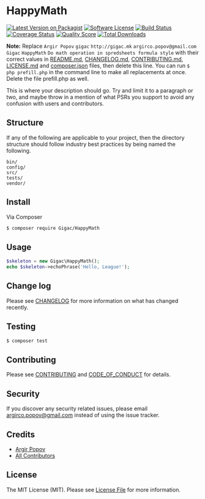 # HappyMath

[![Latest Version on Packagist][ico-version]][link-packagist]
[![Software License][ico-license]](LICENSE.md)
[![Build Status][ico-travis]][link-travis]
[![Coverage Status][ico-scrutinizer]][link-scrutinizer]
[![Quality Score][ico-code-quality]][link-code-quality]
[![Total Downloads][ico-downloads]][link-downloads]

**Note:** Replace ```Argir Popov``` ```gigac``` ```http://gigac.mk``` ```argirco.popov@gmail.com``` ```Gigac``` ```HappyMath``` ```Do math operation in spredsheets formula style``` with their correct values in [README.md](README.md), [CHANGELOG.md](CHANGELOG.md), [CONTRIBUTING.md](CONTRIBUTING.md), [LICENSE.md](LICENSE.md) and [composer.json](composer.json) files, then delete this line. You can run `$ php prefill.php` in the command line to make all replacements at once. Delete the file prefill.php as well.

This is where your description should go. Try and limit it to a paragraph or two, and maybe throw in a mention of what
PSRs you support to avoid any confusion with users and contributors.

## Structure

If any of the following are applicable to your project, then the directory structure should follow industry best practices by being named the following.

```
bin/        
config/
src/
tests/
vendor/
```


## Install

Via Composer

``` bash
$ composer require Gigac/HappyMath
```

## Usage

``` php
$skeleton = new Gigac\HappyMath();
echo $skeleton->echoPhrase('Hello, League!');
```

## Change log

Please see [CHANGELOG](CHANGELOG.md) for more information on what has changed recently.

## Testing

``` bash
$ composer test
```

## Contributing

Please see [CONTRIBUTING](CONTRIBUTING.md) and [CODE_OF_CONDUCT](CODE_OF_CONDUCT.md) for details.

## Security

If you discover any security related issues, please email argirco.popov@gmail.com instead of using the issue tracker.

## Credits

- [Argir Popov][link-author]
- [All Contributors][link-contributors]

## License

The MIT License (MIT). Please see [License File](LICENSE.md) for more information.

[ico-version]: https://img.shields.io/packagist/v/Gigac/HappyMath.svg?style=flat-square
[ico-license]: https://img.shields.io/badge/license-MIT-brightgreen.svg?style=flat-square
[ico-travis]: https://img.shields.io/travis/Gigac/HappyMath/master.svg?style=flat-square
[ico-scrutinizer]: https://img.shields.io/scrutinizer/coverage/g/Gigac/HappyMath.svg?style=flat-square
[ico-code-quality]: https://img.shields.io/scrutinizer/g/Gigac/HappyMath.svg?style=flat-square
[ico-downloads]: https://img.shields.io/packagist/dt/Gigac/HappyMath.svg?style=flat-square

[link-packagist]: https://packagist.org/packages/Gigac/HappyMath
[link-travis]: https://travis-ci.org/Gigac/HappyMath
[link-scrutinizer]: https://scrutinizer-ci.com/g/Gigac/HappyMath/code-structure
[link-code-quality]: https://scrutinizer-ci.com/g/Gigac/HappyMath
[link-downloads]: https://packagist.org/packages/Gigac/HappyMath
[link-author]: https://github.com/gigac
[link-contributors]: ../../contributors
